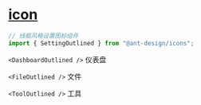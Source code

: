 # [icon](https://ant-design.antgroup.com/components/icon-cn)

```js
// 线框风格设置图标组件
import { SettingOutlined } from "@ant-design/icons";
```

`<DashboardOutlined />` 仪表盘

`<FileOutlined />` 文件

`<ToolOutlined />` 工具

